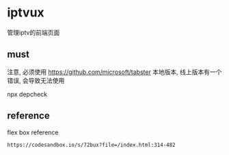 # iptvux

管理iptv的前端页面

## must

注意, 必须使用 https://github.com/microsoft/tabster 本地版本,
线上版本有一个错误, 会导致无法使用

npx depcheck

## reference

flex box reference

``` 
https://codesandbox.io/s/72bux?file=/index.html:314-482
```
